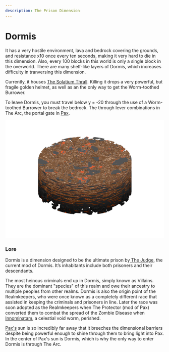 ```yaml
---
description: The Prison Dimension
---
```


# Dormis

It has a very hostile environment, lava and bedrock covering the grounds, and resistance x10 once every ten seconds, making it very hard to die in this dimension. Also, every 100 blocks in this world is only a single block in the overworld. There are many shelf-like layers of Dormis, which increases difficulty in tranversing this dimension.

Currently, it houses [The Solatium Thrall](https://thebrackenpack.fandom.com/wiki/Solatium\_Thrall). Killing it drops a very powerful, but fragile golden helmet, as well as an the only way to get the Worm-toothed Burrower.

To leave Dormis, you must travel below y = -20 through the use of a Worm-toothed Burrower to break the bedrock. The through lever combinations in The Arc, the portal gate in [Pax](https://thebrackenpack.fandom.com/wiki/Pax).

![Dormis - The Prison Dimension](../../.gitbook/assets/dorm.png)

### Lore

Dormis is a dimension designed to be the ultimate prison by[ The Judge](../mods-and-gods/the-judge.md), the current mod of Dormis. It’s inhabitants include both prisoners and their descendants.

The most heinous criminals end up in Dormis, simply known as Villains. They are the dominant "species" of this realm and owe their ancestry to multiple peoples from other realms. Dormis is also the origin point of the Realmkeepers, who were once known as a completely different race that assisted in keeping the criminals and prisoners in line. Later the race was soon adopted as the Realmkeepers when The Protector (mod of Pax) converted them to combat the spread of the Zombie Disease when [Innominatam](../mods-and-gods/the-traveler.md#innominatam-the-cosmic-tunneller), a celestial void worm, perished.

[Pax's](https://thebrackenpack.fandom.com/wiki/Pax) sun is so incredibly far away that it breeches the dimensional barriers despite being powerful enough to shine through them to bring light into Pax. In the center of Pax's sun is Dormis, which is why the only way to enter Dormis is through The Arc.
